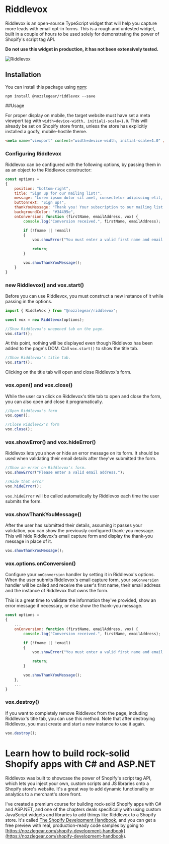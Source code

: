 # Riddlevox

Riddlevox is an open-source TypeScript widget that will help you capture more leads with email opt-in forms. This is a rough and untested widget, built in a couple of hours to be used solely for demonstrating the power of Shopify's script tag API. 

**Do not use this widget in production, it has not been extensively tested.**

![Riddlevox](https://zippy.gfycat.com/WelloffShadowyDuckling.gif)

## Installation

You can install this package using [npm](https://npmjs.com/@nozzlegear/riddlevox):

```
npm install @nozzlegear/riddlevox --save
```

##Usage

For proper display on mobile, the target website must have set a meta viewport tag with `width=device-width, initiali-scale=1.0`. This will already be set on Shopify store fronts, unless the store has explicitly installed a goofy, mobile-hostile theme.

```html
<meta name="viewport" content="width=device-width, initial-scale=1.0" />
```

### Configuring Riddlevox

Riddlevox can be configured with the following options, by passing them in as an object to the Riddlevox constructor:

```js
const options = 
{
    position: "bottom-right",
    title: "Sign up for our mailing list!",
    message: "Lorem ipsum dolor sit amet, consectetur adipiscing elit, sed do eiusmod tempor incididunt ut labore et dolore magna aliqua.",
    buttonText: "Sign up!",
    thankYouMessage: "Thank you! Your subscription to our mailing list has been confirmed.",
    backgroundColor: "#34495e",
    onConversion: function (firstName, emailAddress, vox) {
        console.log("Conversion received.", firstName, emailAddress);

        if (!fname || !email)
        {
            vox.showError("You must enter a valid first name and email address.");

            return;
        }

        vox.showThankYouMessage();
    }
}
```

### new Riddlevox() and vox.start()

Before you can use Riddlevox, you must construct a new instance of it while passing in the options. 

```js
import { RiddleVox } from "@nozzlegear/riddlevox";

const vox = new Riddlevox(options);

//Show Riddlevox's unopened tab on the page.
vox.start();
```

At this point, nothing will be displayed even though Riddlevox has been added to the page's DOM. Call `vox.start()` to show the title tab.

```js
//Show Riddlevox's title tab.
vox.start();
```

Clicking on the title tab will open and close Riddlevox's form.

### vox.open() and vox.close()

While the user can click on Riddlevox's title tab to open and close the form, you can also open and close it programatically.

```js
//Open Riddlevox's form
vox.open();

//Close Riddlevox's form
vox.close();
```

### vox.showError() and vox.hideError()

Riddlevox lets you show or hide an error message on its form. It should be used when validating their email details after they've submitted the form.

```js
//Show an error on Riddlevox's form.
vox.showError("Please enter a valid email address.");

//Hide that error
vox.hideError();
```

`vox.hideError` will be called automatically by Riddlevox each time the user submits the form.

### vox.showThankYouMessage()

After the user has submitted their details, assuming it passes your validation, you can show the previously configured thank-you message. This will hide Riddlevox's email capture form and display the thank-you message in place of it.

```js
vox.showThankYouMessage();
```

### vox.options.onConversion()

Configure your `onConversion` handler by setting it in Riddlevox's options. When the user submits Riddlevox's email capture form, your `onConversion` handler will be called and receive the user's first name, their email address and the instance of Riddlevox that owns the form.

This is a great time to validate the information they've provided, show an error message if necessary, or else show the thank-you message.

```js
const options = 
{
    ...
    onConversion: function (firstName, emailAddress, vox) {
        console.log("Conversion received.", firstName, emailAddress);

        if (!fname || !email)
        {
            vox.showError("You must enter a valid first name and email address.");

            return;
        }

        vox.showThankYouMessage();
    },
    ...
}
```

### vox.destroy()

If you want to completely remove Riddlevox from the page, including Riddlevox's title tab, you can use this method. Note that after destroying Riddlevox, you must create and start a new instance to use it again.

```js
vox.destroy();
```

# Learn how to build rock-solid Shopify apps with C# and ASP.NET

Riddlevox was built to showcase the power of Shopify's script tag API, which lets you inject your own, custom scripts and JS libraries onto a Shopify store's website. It's a great way to add dynamic functionality or analytics to a merchant's store front. 

I've created a premium course for building rock-solid Shopify apps with C# and ASP.NET, and one of the chapters deals specifically with using custom JavaScript widgets and libraries to add things like Riddlevox to a Shopify store. It's called [The Shopify Development Handbook](https://nozzlegear.com/shopify-development-handbook), and you can get a free preview with real, production-ready code samples by going to [https://nozzlegear.com/shopify-development-handbook](https://nozzlegear.com/shopify-development-handbook). 
